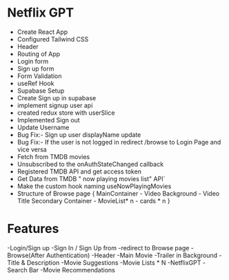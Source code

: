 # Netflix GPT

- Create React App
- Configured Tailwind CSS
- Header
- Routing of App
- Login form
- Sign up form
- Form Validation
- useRef Hook
- Supabase Setup
- Create Sign up in supabase
- implement signup user api
- created redux store with userSlice
- Implemented Sign out
- Update Username
- Bug Fix:- Sign up user displayName update
- Bug Fix:- If the user is not logged in redirect  /browse to Login Page and vice versa
- Fetch from TMDB movies
- Unsubscribed to the onAuthStateChanged callback
- Registered TMDB API and get access token
- Get Data from TMDB " now playing movies list" API`
- Make the custom hook naming useNowPlayingMovies
- Structure of Browse page
    {
        MainContainer
            - Video Background
            - Video Title
        Secondary Container
            - MovieList* n
            - cards * n
    }

# Features
-Login/Sign up
    -Sign In / Sign Up from
    -redirect to Browse page
-Browse(After Authentication)
    -Header
    -Main Movie
        -Trailer in Background
        -Title & Description
        -Movie Suggestions
            -Movie Lists * N
-NetflixGPT
    -Search Bar
    -Movie Recommendations

